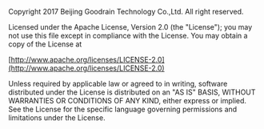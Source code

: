 
Copyright 2017 Beijing Goodrain Technology Co.,Ltd. All right reserved.
  
Licensed under the Apache License, Version 2.0 (the "License");
you may not use this file except in compliance with the License.
You may obtain a copy of the License at
    
[http://www.apache.org/licenses/LICENSE-2.0](http://www.apache.org/licenses/LICENSE-2.0)
  
Unless required by applicable law or agreed to in writing, software 
distributed under the License is distributed on an "AS IS" BASIS, 
WITHOUT WARRANTIES OR CONDITIONS OF ANY KIND, either express or implied.
See the License for the specific language governing permissions and 
limitations under the License.
